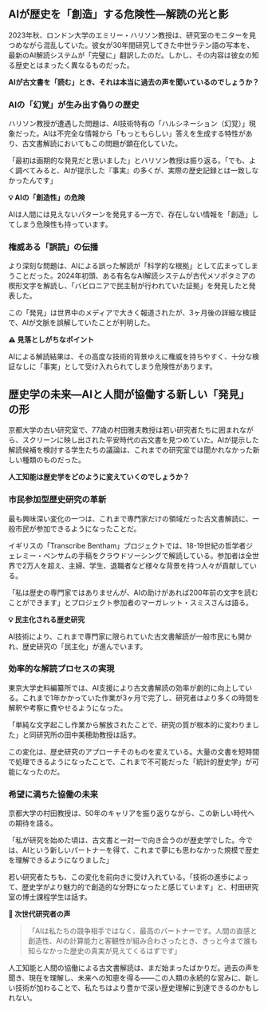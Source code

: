 ## AIが歴史を「創造」する危険性—解読の光と影

2023年秋、ロンドン大学のエミリー・ハリソン教授は、研究室のモニターを見つめながら混乱していた。彼女が30年間研究してきた中世ラテン語の写本を、最新のAI解読システムが「完璧に」翻訳したのだ。しかし、その内容は彼女の知る歴史とはまったく異なるものだった。

**AIが古文書を「読む」とき、それは本当に過去の声を聞いているのでしょうか？**

### AIの「幻覚」が生み出す偽りの歴史

ハリソン教授が遭遇した問題は、AI技術特有の「ハルシネーション（幻覚）」現象だった。AIは不完全な情報から「もっともらしい」答えを生成する特性があり、古文書解読においてもこの問題が顕在化していた。

「最初は画期的な発見だと思いました」とハリソン教授は振り返る。「でも、よく調べてみると、AIが提示した『事実』の多くが、実際の歴史記録とは一致しなかったんです」

**💡 AIの「創造性」の危険**

AIは人間には見えないパターンを発見する一方で、存在しない情報を「創造」してしまう危険性も持っています。

### 権威ある「誤読」の伝播

より深刻な問題は、AIによる誤った解読が「科学的な根拠」として広まってしまうことだった。2024年初頭、ある有名なAI解読システムが古代メソポタミアの楔形文字を解読し、「バビロニアで民主制が行われていた証拠」を発見したと発表した。

この「発見」は世界中のメディアで大きく報道されたが、3ヶ月後の詳細な検証で、AIが文脈を誤解していたことが判明した。

**⚠️ 見落としがちなポイント**

AIによる解読結果は、その高度な技術的背景ゆえに権威を持ちやすく、十分な検証なしに「事実」として受け入れられてしまう危険性があります。

## 歴史学の未来—AIと人間が協働する新しい「発見」の形

京都大学の古い研究室で、77歳の村田雅夫教授は若い研究者たちに囲まれながら、スクリーンに映し出された平安時代の古文書を見つめていた。AIが提示した解読候補を検討する学生たちの議論は、これまでの研究室では聞かれなかった新しい種類のものだった。

**人工知能は歴史学をどのように変えていくのでしょうか？**

### 市民参加型歴史研究の革新

最も興味深い変化の一つは、これまで専門家だけの領域だった古文書解読に、一般市民が参加できるようになったことだ。

イギリスの「Transcribe Bentham」プロジェクトでは、18-19世紀の哲学者ジェレミー・ベンサムの手稿をクラウドソーシングで解読している。参加者は全世界で2万人を超え、主婦、学生、退職者など様々な背景を持つ人々が貢献している。

「私は歴史の専門家ではありませんが、AIの助けがあれば200年前の文字を読むことができます」とプロジェクト参加者のマーガレット・スミスさんは語る。

**💡 民主化される歴史研究**

AI技術により、これまで専門家に限られていた古文書解読が一般市民にも開かれ、歴史研究の「民主化」が進んでいます。

### 効率的な解読プロセスの実現

東京大学史料編纂所では、AI支援により古文書解読の効率が劇的に向上している。これまで1年かかっていた作業が3ヶ月で完了し、研究者はより多くの時間を解釈や考察に費やせるようになった。

「単純な文字起こし作業から解放されたことで、研究の質が根本的に変わりました」と同研究所の田中美穂助教授は話す。

この変化は、歴史研究のアプローチそのものを変えている。大量の文書を短時間で処理できるようになったことで、これまで不可能だった「統計的歴史学」が可能になったのだ。

### 希望に満ちた協働の未来

京都大学の村田教授は、50年のキャリアを振り返りながら、この新しい時代への期待を語る。

「私が研究を始めた頃は、古文書と一対一で向き合うのが歴史学でした。今では、AIという新しいパートナーを得て、これまで夢にも思わなかった規模で歴史を理解できるようになりました」

若い研究者たちも、この変化を前向きに受け入れている。「技術の進歩によって、歴史学がより魅力的で創造的な分野になったと感じています」と、村田研究室の博士課程学生は話す。

**📝 次世代研究者の声**

> 「AIは私たちの競争相手ではなく、最高のパートナーです。人間の直感と創造性、AIの計算能力と客観性が組み合わさったとき、きっと今まで誰も知らなかった歴史の真実が見えてくるはずです」

人工知能と人間の協働による古文書解読は、まだ始まったばかりだ。過去の声を聞き、現在を理解し、未来への知恵を得る——この人類の永続的な営みに、新しい技術が加わることで、私たちはより豊かで深い歴史理解に到達できるのかもしれない。